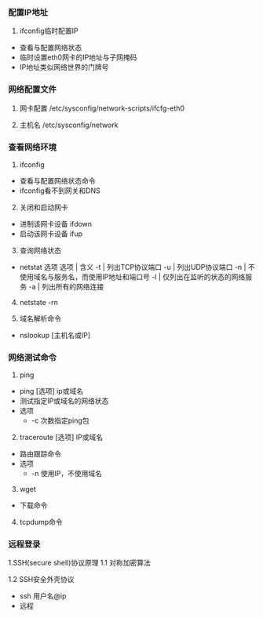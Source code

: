 ### 配置IP地址
1. ifconfig临时配置IP
- 查看与配置网络状态
- 临时设置eth0网卡的IP地址与子网掩码
- IP地址类似网络世界的门牌号

### 网络配置文件
1. 网卡配置
/etc/sysconfig/network-scripts/ifcfg-eth0

2. 主机名
/etc/sysconfig/network

### 查看网络环境
1. ifconfig
- 查看与配置网络状态命令
- ifconfig看不到网关和DNS

2. 关闭和启动网卡
- 进制该网卡设备 ifdown
- 启动该网卡设备 ifup

3. 查询网络状态
- netstat 选项
选项 | 含义
-t | 列出TCP协议端口
-u | 列出UDP协议端口
-n | 不使用域名与服务名，而使用IP地址和端口号
-l | 仅列出在监听的状态的网络服务
-a | 列出所有的网络连接

4. netstate -rn

5. 域名解析命令
- nslookup [主机名或IP]

### 网络测试命令
1. ping
- ping [选项] ip或域名
- 测试指定IP或域名的网络状态
- 选项
  - -c 次数指定ping包

2. traceroute [选项] IP或域名
- 路由跟踪命令
- 选项
  - -n 使用IP，不使用域名

3. wget
- 下载命令

4. tcpdump命令

### 远程登录
1.SSH(secure shell)协议原理
1.1 对称加密算法

1.2 SSH安全外壳协议
- ssh 用户名@ip
- 远程
